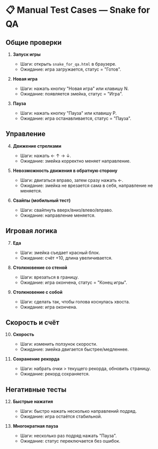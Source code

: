 # 📋 Manual Test Cases — Snake for QA

## Общие проверки
1. **Запуск игры**
   - Шаги: открыть `snake_for_qa.html` в браузере.
   - Ожидание: игра загружается, статус = "Готов".

2. **Новая игра**
   - Шаги: нажать кнопку "Новая игра" или клавишу N.
   - Ожидание: появляется змейка, статус = "Игра".

3. **Пауза**
   - Шаги: нажать кнопку "Пауза" или клавишу P.
   - Ожидание: игра останавливается, статус = "Пауза".

## Управление
4. **Движение стрелками**
   - Шаги: нажать ← ↑ → ↓.
   - Ожидание: змейка корректно меняет направление.

5. **Невозможность движения в обратную сторону**
   - Шаги: двигаться вправо, затем сразу нажать ←.
   - Ожидание: змейка не врезается сама в себя, направление не меняется.

6. **Свайпы (мобильный тест)**
   - Шаги: свайпнуть вверх/вниз/влево/вправо.
   - Ожидание: направление меняется.

## Игровая логика
7. **Еда**
   - Шаги: змейка съедает красный блок.
   - Ожидание: счёт +10, длина увеличивается.

8. **Столкновение со стеной**
   - Шаги: врезаться в границу.
   - Ожидание: игра окончена, статус = "Конец игры".

9. **Столкновение с собой**
   - Шаги: сделать так, чтобы голова коснулась хвоста.
   - Ожидание: игра окончена.

## Скорость и счёт
10. **Скорость**
    - Шаги: изменить ползунок скорости.
    - Ожидание: змейка двигается быстрее/медленнее.

11. **Сохранение рекорда**
    - Шаги: набрать очки > текущего рекорда, обновить страницу.
    - Ожидание: рекорд сохраняется.

## Негативные тесты
12. **Быстрые нажатия**
    - Шаги: быстро нажать несколько направлений подряд.
    - Ожидание: игра остаётся стабильной.

13. **Многократная пауза**
    - Шаги: несколько раз подряд нажать "Пауза".
    - Ожидание: статус переключается без ошибок.

